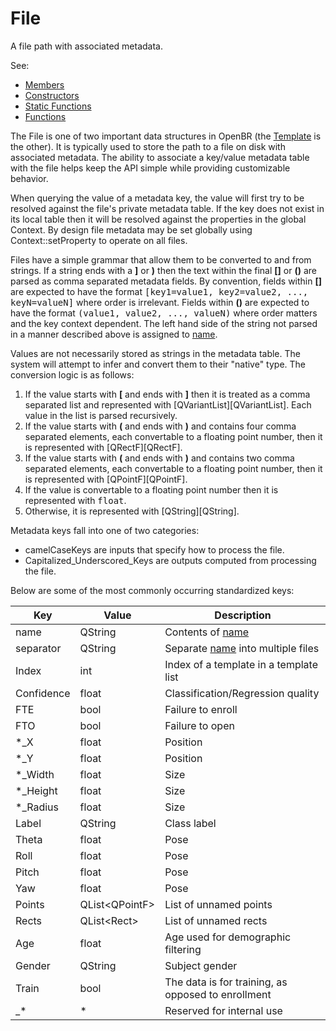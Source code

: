 # File

A file path with associated metadata.

See:

* [Members](members.md)
* [Constructors](constructors.md)
* [Static Functions](statics.md)
* [Functions](functions.md)

The File is one of two important data structures in OpenBR (the [Template](../template/template.md) is the other).
It is typically used to store the path to a file on disk with associated metadata.
The ability to associate a key/value metadata table with the file helps keep the API simple while providing customizable behavior.

When querying the value of a metadata key, the value will first try to be resolved against the file's private metadata table.
If the key does not exist in its local table then it will be resolved against the properties in the global Context.
By design file metadata may be set globally using Context::setProperty to operate on all files.

Files have a simple grammar that allow them to be converted to and from strings.
If a string ends with a **]** or **)** then the text within the final **[]** or **()** are parsed as comma separated metadata fields.
By convention, fields within **[]** are expected to have the format <tt>[key1=value1, key2=value2, ..., keyN=valueN]</tt> where order is irrelevant.
Fields within **()** are expected to have the format <tt>(value1, value2, ..., valueN)</tt> where order matters and the key context dependent.
The left hand side of the string not parsed in a manner described above is assigned to [name](members.md#name).

Values are not necessarily stored as strings in the metadata table.
The system will attempt to infer and convert them to their "native" type.
The conversion logic is as follows:

1. If the value starts with **[** and ends with **]** then it is treated as a comma separated list and represented with [QVariantList][QVariantList]. Each value in the list is parsed recursively.
2. If the value starts with **(** and ends with **)** and contains four comma separated elements, each convertable to a floating point number, then it is represented with [QRectF][QRectF].
3. If the value starts with **(** and ends with **)** and contains two comma separated elements, each convertable to a floating point number, then it is represented with [QPointF][QPointF].
4. If the value is convertable to a floating point number then it is represented with <tt>float</tt>.
5. Otherwise, it is represented with [QString][QString].

Metadata keys fall into one of two categories:
* camelCaseKeys are inputs that specify how to process the file.
* Capitalized_Underscored_Keys are outputs computed from processing the file.

Below are some of the most commonly occurring standardized keys:

Key             | Value          | Description
---             | ----           | -----------
name            | QString        | Contents of [name](members.md#name)
separator       | QString        | Separate [name](members.md#name) into multiple files
Index           | int            | Index of a template in a template list
Confidence      | float          | Classification/Regression quality
FTE             | bool           | Failure to enroll
FTO             | bool           | Failure to open
\*_X             | float          | Position
\*_Y             | float          | Position
\*_Width         | float          | Size
\*_Height        | float          | Size
\*_Radius        | float          | Size
Label           | QString        | Class label
Theta           | float          | Pose
Roll            | float          | Pose
Pitch           | float          | Pose
Yaw             | float          | Pose
Points          | QList&lt;QPointF&gt; | List of unnamed points
Rects           | QList&lt;Rect&gt;    | List of unnamed rects
Age             | float          | Age used for demographic filtering
Gender          | QString        | Subject gender
Train           | bool           | The data is for training, as opposed to enrollment
_\*              | \*              | Reserved for internal use
